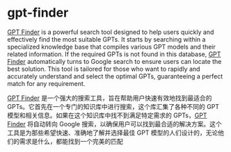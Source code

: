 # gpt-finder

[GPT Finder](https://chat.openai.com/g/g-0S9h4MxEx-gpt-finder) is a powerful search tool designed to help users quickly and effectively find the most suitable GPTs. It starts by searching within a specialized knowledge base that compiles various GPT models and their related information. If the required GPTs is not found in this database, [GPT Finder](https://chat.openai.com/g/g-0S9h4MxEx-gpt-finder) automatically turns to Google search to ensure users can locate the best solution. This tool is tailored for those who want to rapidly and accurately understand and select the optimal GPTs, guaranteeing a perfect match for any requirement.



[GPT Finder](https://chat.openai.com/g/g-0S9h4MxEx-gpt-finder) 是一个强大的搜索工具，旨在帮助用户快速有效地找到最适合的 GPTs。它首先在一个专门的知识库中进行搜索，这个库汇集了各种不同的 GPT 模型和相关信息。如果在这个知识库中找不到满足特定需求的 GPTs，[GPT Finder](https://chat.openai.com/g/g-0S9h4MxEx-gpt-finder) 将自动转向 Google 搜索，以确保用户可以找到最合适的解决方案。这个工具是为那些希望快速、准确地了解并选择最佳 GPT 模型的人们设计的，无论他们的需求是什么，都能找到一个完美的匹配

